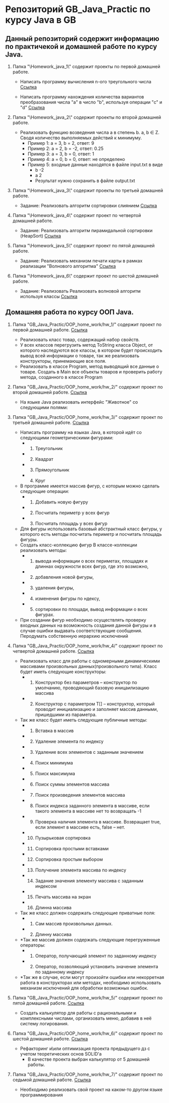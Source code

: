 # Репозиторий GB_Java_Practic по курсу Java в GB

## Данный репозиторий содержит информацию по практичекой и домашней работе по курсу Java.

1. Папка "\Homework_java_1\\" содержит проекты по первой домашней работе.

    +  Написать программу вычисления n-ого треугольного числа [Cсылка](https://github.com/ColdSun93/GB_Java_Practic/blob/main/Homework_java_1/hw_1.java "проект") 
    
    +  Написать программу нахождения количества вариантов преобразования числа "a" в число "b", используя операции "c" и "d" [Cсылка](https://github.com/ColdSun93/GB_Java_Practic/blob/main/Homework_java_1/hw_robot.java "проект")

2. Папка "\Homework_java_2\\" содержит проекты по второй домашней работе. 
    +  Реализовать функцию возведения числа а в степень b. a, b ∈ Z. Сводя количество выполняемых действий к минимуму. 
        +   Пример 1: а = 3, b = 2, ответ: 9 
        +   Пример 2: а = 2, b = -2, ответ: 0.25
        +   Пример 3: а = 3, b = 0, ответ: 1
        +   Пример 4: а = 0, b = 0, ответ: не определено
        +   Пример 5: входные данные находятся в файле input.txt в виде 
            +   b -2 
            +   a 2
            +   Результат нужно сохранить в файле output.txt

3. Папка "\Homework_java_3\\" содержит проекты по третьей домашней работе.
    +  Задание: Реализовать алгоритм сортировки слиянием [Cсылка](https://github.com/ColdSun93/GB_Java_Practic/blob/main/Homework_java_3/hw_sl.java "Алгоритм слияния")

4. Папка "\Homework_java_4\\" содержит проект по четвертой домашней работе.
    +  Задание: Реализовать алгоритм пирамидальной сортировки (HeapSort) [Cсылка](https://github.com/ColdSun93/GB_Java_Practic/blob/main/Homework_java_4/hw_pyr_sort.java "HeapSort")

5. Папка "\Homework_java_5\\" содержит проект по пятой домашней работе.
    +  Задание: Реализовать механизм печати карты в рамках реализации "Волнового алгоритма" [Cсылка](https://github.com/ColdSun93/GB_Java_Practic/blob/main/Homework_java_5/hw_wave.java "Волновой алгоритм")

6. Папка "\Homework_java_6\\" содержит проект по шестой домашней работе.
    +  Задание: Реализовать Реализовать волновой алгоритм используя классы [Cсылка](https://github.com/ColdSun93/GB_Java_Practic/blob/main/Homework_java_6/hw_wave_2.java "Волновой алгоритм")

    
## Домашняя работа по курсу ООП Java.

1. Папка "GB_Java_Practic/OOP_home_work/hw_1/" содержит проект по первой домашней работе. [Cсылка](https://github.com/ColdSun93/GB_Java_Practic/blob/main/OOP_home_work/hw_1/program.java "1 ДЗ")

    +   Реализовать класс товар, содержащий набор свойств.
    +   У всех классов перегрузить метод ToString класса Object, от которого наследуются все классы, в котором будет происходить вывод всей информации о товаре, так же реализовать конструкторы, принемающие все поля.
    +   Реализовать в классе Program, метод выводящий все данные о товаре. Создать в Main все объекты товаров и проверить работу метода, созданного в классе Program

2. Папка "GB_Java_Practic/OOP_home_work/hw_2/" содержит проект по второй домашней работе. [Cсылка](https://github.com/ColdSun93/GB_Java_Practic/tree/main/OOP_home_work/hw_2 "2 ДЗ")
    + На языке Java реализовать интерфейс "Животное" со следующими полями:

3. Папка "GB_Java_Practic/OOP_home_work/hw_3/" содержит проект по третьей домашней работе. [Cсылка](https://github.com/ColdSun93/GB_Java_Practic/tree/main/OOP_home_work/hw_3 "3 ДЗ")
    -   Написать программу на языках Java, в которой идёт со следующими геометрическими фигурами:
        +   1. Треугольник
        +   2. Квадрат
        +   3. Прямоугольник
        +   4. Круг
    -   В программе имеется массив фигур, с которым можно сделать следующие операции:
        +   1. Добавить новую фигуру
        +   2. Посчитать периметр у всех фигур
        +   3. Посчитать площадь у всех фигур
    - Для фигуры использовать базовый абстрактный класс фигуры, у которого есть методы посчитать периметр и посчитать площадь фигуры.
    - Создать класс-коллекцию фигур В классе-коллекции реализовать методы:
        +   1. вывода информации о всех периметах, площадях и длиннах окружности всех фигур, где это возможно,
        +   2. добавления новой фигуры,
        +   3. удаления фигуры,
        +   4. изменения фигуры по ндексу,
        +   5. сортировки по площади, вывод информации о всех фигурах.
    - При создании фигур необходимо осуществлять проверку входных данных на возможность создания данной фигуры и в случае ошибки выдавать соответствующие сообщения. Перодумать собственную иерархию исключений
    
4. Папка "GB_Java_Practic/OOP_home_work/hw_4/" содержит проект по четвертой домашней работе. [Cсылка](https://github.com/ColdSun93/GB_Java_Practic/tree/main/OOP_home_work/hw_4 "4 ДЗ")

    -   Реализовать класс для работы с одномерными динамическими массивами произвольных данных(произвольного типа). Класс будет иметь следующие конструкторы:
        +   1. Конструктор без параметров – конструктор по умолчанию, проводяющий базовую иницаилизацию массива
        +   2. Конструктор с параметром T[] – конструктор, который проводит инициализацию и заполняет массив данными, пришедшими из параметра.
    -   Так же класс будет иметь следующие публичные методы:
        +   1. Вставка в массив
        +   2. Удаление элемента по индексу
        +   3. Удаление всех элементов с заданным значением
        +   4. Поиск минимума
        +   5. Поиск максимума
        +   6. Поиск суммы элементов массива
        +   7. Поиск произведения элементов массива
        +   8. Поиск индекса заданного элемента в массиве, если такого элемента в массиве нет то возвращать -1
        +   9. Проверка наличия элемента в массиве. Возвращает true, если элемент в массиве есть, false – нет.
        +   10. Пузырьковая сортировка
        +   11. Сортировка простыми вставками
        +   12. Сортировка простым выбором
        +   13. Получение элемента массива по индексу
        +   14. Задание значения элементу массива с заданным индексом
        +   15. Печать массива на экран
        +   16. Длинна массива
    -   Так же класс должен содержать следующие приватные поля:
        +   1. Сам массив произвольных данных.
        +   2. Длинну массива
    -   *Так же массив должен содержать следующие перегруженные операторы:
        +   1. Оператор, получающий элемент по заданному индексу
        +   2. Оператор, позволяющий установить значение элемента по заданному индексу
    -   *Так же в случае, если могут произойти ошибки или некорретная работа в конструкторах или методах, необходимо использовать механизм исключений для обработки возможных ошибок.

5. Папка "GB_Java_Practic/OOP_home_work/hw_5/" содержит проект по пятой домашней работе. [Cсылка](https://github.com/ColdSun93/GB_Java_Practic/tree/main/OOP_home_work/hw_5 "5 ДЗ")
    -   Создать калькулятор для работы с рациональными и комплексными числами, организовать меню, добавив в неё систему логирования.


6. Папка "GB_Java_Practic/OOP_home_work/hw_6/" содержит проект по шестой домашней работе. [Cсылка](https://github.com/ColdSun93/GB_Java_Practic/tree/main/OOP_home_work/hw_6 "6 ДЗ")
    -   Рефакторинг и\или оптимизация проекта предыдущего дз с учетом теоретических основ SOLID’а
        +   В качестве проекта выбран калькулятор от 5 домашней работы.

7. Папка "GB_Java_Practic/OOP_home_work/hw_7/" содержит проект по седьмой домашней работе. [Cсылка](https:// "7 ДЗ")
    -   Необходимо реализовать свой проект на каком-то другом языке программирования